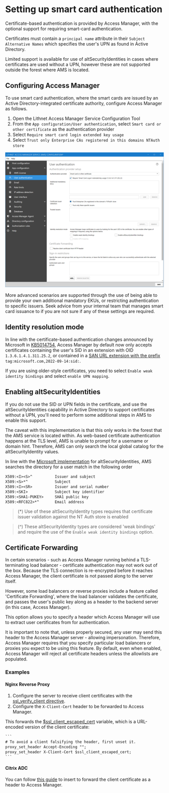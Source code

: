 # Setting up smart card authentication

Certificate-based authentication is provided by Access Manager, with the optional support for requiring smart-card authentication.

Certificates must contain a `principal name` attribute in their `Subject Alternative Names` which specifies the user's UPN as found in Active Directory.

Limited support is available for use of altSecurityIdentities in cases where certificates are used without a UPN, however these are not supported outside the forest where AMS is located.

## Configuring Access Manager

To use smart card authentication, where the smart cards are issued by an Active Directory-integrated certificate authority, configure Access Manager as follows.

1. Open the Lithnet Access Manager Service Configuration Tool
2. From the `App configuration/User authentication`, select `Smart card or other certificate` as the authentication provider
3. Select `Require smart card login extended key usage`
4. Select `Trust only Enterprise CAs registered in this domains NTAuth store`

![authentication\_smart card](../../images/ui-page-authentication-smartcard.png)

More advanced scenarios are supported through the use of being able to provide your own additional mandatory EKUs, or restricting authentication to specific issuers. Seek advice from your internal team that manages smart card issuance to if you are not sure if any of these settings are required.

## Identity resolution mode
In line with the certificate-based authentication changes announced by Microsoft in [KB5014754](https://support.microsoft.com/en-us/topic/kb5014754-certificate-based-authentication-changes-on-windows-domain-controllers-ad2c23b0-15d8-4340-a468-4d4f3b188f16), Access Manager by default now only accepts certificates containing the user's SID in an extension with OID `1.3.6.1.4.1.311.25.2`, or contained in a [SAN URL extension with the prefix](https://learn.microsoft.com/en-us/openspecs/windows_protocols/ms-pkca/e8fd2c1d-50d3-493a-9b58-5e453850c567) `tag:microsoft.com,2022-09-14:sid:`.

If you are using older-style certificates, you need to select `Enable weak identity bindings` and select `enable UPN mapping`.

## Enabling altSecurityIdentities

If you do not use the SID or UPN fields in the certificate, and use the altSecurityIdentities capability in Active Directory to support certificates without a UPN, you'll need to perform some additional steps in AMS to enable this support.

The caveat with this implementation is that this only works in the forest that the AMS service is located within. As web-based certificate authentication happens at the TLS level, AMS is unable to prompt for a username or domain hint. Therefore, AMS can only search the local global catalog for the altSecurityIdentity values.

In line with the [Microsoft implementation](https://docs.microsoft.com/en-us/windows/security/identity-protection/smart-cards/smart-card-certificate-requirements-and-enumeration) for altSecurityIdentities, AMS searches the directory for a user match in the following order

```
X509:<I><S>^          Issuer and subject
X509:<S>*^            Subject
X509:<I><SR>          Issuer and serial number
X509:<SKI>            Subject key identifier
X509:<SHA1-PUKEY>     SHA1 public key
X509:<RFC822>*^       Email address 
```

> (\*) Use of these altSecurityIdentity types requires that certificate issuer validation against the NT Auth store is enabled

> (^) These altSecurityIdentity types are considered 'weak bindings' and require the use of the `Enable weak identity bindings` option.

## Certificate Forwarding

In certain scenarios - such as Access Manager running behind a TLS-terminating load balancer - certificate authentication may not work out of the box. Because the TLS connection is re-encrypted before it reaches Access Manager, the client certificate is not passed along to the server itself.

However, some load balancers or reverse proxies include a feature called 'Certificate Forwarding', where the load balancer validates the certificate, and passes the user's public key along as a header to the backend server (in this case, Access Manager).

This option allows you to specify a header which Access Manager will use to extract user certificates from for authentication.

It is important to note that, unless properly secured, any user may send this header to the Access Manager server - allowing impersonation. Therefore, Access Manager requires that you specify particular load balancers or proxies you expect to be using this feature. By default, even when enabled, Access Manager will reject all certificate headers unless the allowlists are populated.

### Examples

#### Nginx Reverse Proxy

1. Configure the server to receive client certificates with the [ssl_verify_client directive](https://nginx.org/en/docs/http/ngx_http_ssl_module.html#ssl_verify_client).
2. Configure the `X-Client-Cert` header to be forwarded to Access Manager.

This forwards the [$ssl_client_escaped_cert](https://nginx.org/en/docs/http/ngx_http_ssl_module.html#var_ssl_client_escaped_cert) variable, which is a URL-encoded version of the client certificate:

    ```
    # To avoid a client falsifying the header, first unset it.
    proxy_set_header Accept-Encoding "";
    proxy_set_header X-Client-Cert $ssl_client_escaped_cert;
    ```

####  Citrix ADC

You can follow [this guide](https://support.citrix.com/article/CTX217167/how-to-pass-client-certificate-to-backend-applications-that-requires-client-certificate-for-user-authentication-sslbridge) to insert to forward the client certificate as a header to Access Manager.